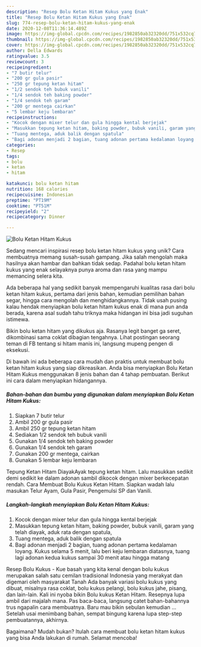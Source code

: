 ```yaml
---
description: "Resep Bolu Ketan Hitam Kukus yang Enak"
title: "Resep Bolu Ketan Hitam Kukus yang Enak"
slug: 774-resep-bolu-ketan-hitam-kukus-yang-enak
date: 2020-12-08T11:36:14.489Z
image: https://img-global.cpcdn.com/recipes/1982850ab32320dd/751x532cq70/bolu-ketan-hitam-kukus-foto-resep-utama.jpg
thumbnail: https://img-global.cpcdn.com/recipes/1982850ab32320dd/751x532cq70/bolu-ketan-hitam-kukus-foto-resep-utama.jpg
cover: https://img-global.cpcdn.com/recipes/1982850ab32320dd/751x532cq70/bolu-ketan-hitam-kukus-foto-resep-utama.jpg
author: Della Edwards
ratingvalue: 3.5
reviewcount: 3
recipeingredient:
- "7 butir telur"
- "200 gr gula pasir"
- "250 gr tepung ketan hitam"
- "1/2 sendok teh bubuk vanili"
- "1/4 sendok teh baking powder"
- "1/4 sendok teh garam"
- "200 gr mentega cairkan"
- "5 lembar keju lembaran"
recipeinstructions:
- "Kocok dengan mixer telur dan gula hingga kental berjejak"
- "Masukkan tepung ketan hitam, baking powder, bubuk vanili, garam yang telah diayak, aduk rata dengan spatula,"
- "Tuang mentega, aduk balik dengan spatula"
- "Bagi adonan menjadi 2 bagian, tuang adonan pertama kedalaman loyang. Kukus selama 5 menit, lalu beri keju lembaran diatasnya, tuang lagi adonan kedua kukus sampai 30 menit atau hingga matang"
categories:
- Resep
tags:
- bolu
- ketan
- hitam

katakunci: bolu ketan hitam 
nutrition: 168 calories
recipecuisine: Indonesian
preptime: "PT19M"
cooktime: "PT51M"
recipeyield: "2"
recipecategory: Dinner

---
```



![Bolu Ketan Hitam Kukus](https://img-global.cpcdn.com/recipes/1982850ab32320dd/751x532cq70/bolu-ketan-hitam-kukus-foto-resep-utama.jpg)

Sedang mencari inspirasi resep bolu ketan hitam kukus yang unik? Cara membuatnya memang susah-susah gampang. Jika salah mengolah maka hasilnya akan hambar dan bahkan tidak sedap. Padahal bolu ketan hitam kukus yang enak selayaknya punya aroma dan rasa yang mampu memancing selera kita.

Ada beberapa hal yang sedikit banyak mempengaruhi kualitas rasa dari bolu ketan hitam kukus, pertama dari jenis bahan, kemudian pemilihan bahan segar, hingga cara mengolah dan menghidangkannya. Tidak usah pusing kalau hendak menyiapkan bolu ketan hitam kukus enak di mana pun anda berada, karena asal sudah tahu triknya maka hidangan ini bisa jadi suguhan istimewa.

Bikin bolu ketan hitam yang dikukus aja. Rasanya legit banget ga seret, dikombinasi sama coklat dibagian tengahnya. Lihat postingan seorang teman di FB tentang si hitam manis ini, langsung mupeng pengen di eksekusi.


Di bawah ini ada beberapa cara mudah dan praktis untuk membuat bolu ketan hitam kukus yang siap dikreasikan. Anda bisa menyiapkan Bolu Ketan Hitam Kukus menggunakan 8 jenis bahan dan 4 tahap pembuatan. Berikut ini cara dalam menyiapkan hidangannya.

<!--inarticleads1-->

##### Bahan-bahan dan bumbu yang digunakan dalam menyiapkan Bolu Ketan Hitam Kukus:

1. Siapkan 7 butir telur
1. Ambil 200 gr gula pasir
1. Ambil 250 gr tepung ketan hitam
1. Sediakan 1/2 sendok teh bubuk vanili
1. Gunakan 1/4 sendok teh baking powder
1. Gunakan 1/4 sendok teh garam
1. Gunakan 200 gr mentega, cairkan
1. Gunakan 5 lembar keju lembaran


Tepung Ketan Hitam DiayakAyak tepung ketan hitam. Lalu masukkan sedikit demi sedikit ke dalam adonan sambil dikocok dengan mixer berkecepatan rendah. Cara Membuat Bolu Kukus Ketan Hitam. Siapkan wadah lalu masukan Telur Ayam, Gula Pasir, Pengemulsi SP dan Vanili. 

<!--inarticleads2-->

##### Langkah-langkah menyiapkan Bolu Ketan Hitam Kukus:

1. Kocok dengan mixer telur dan gula hingga kental berjejak
1. Masukkan tepung ketan hitam, baking powder, bubuk vanili, garam yang telah diayak, aduk rata dengan spatula,
1. Tuang mentega, aduk balik dengan spatula
1. Bagi adonan menjadi 2 bagian, tuang adonan pertama kedalaman loyang. Kukus selama 5 menit, lalu beri keju lembaran diatasnya, tuang lagi adonan kedua kukus sampai 30 menit atau hingga matang


Resep Bolu Kukus - Kue basah yang kita kenal dengan bolu kukus merupakan salah satu cemilan tradisional Indonesia yang merakyat dan digemari oleh masyarakat Tanah Ada banyak variasi bolu kukus yang dibuat, misalnya rasa coklat, bolu kukus pelangi, bolu kukus jahe, pisang, dan lain-lain. Kali ini nyoba bikin Bolu kukus Ketan Hitam. Resepnya lupa ambil dari majalah mana. Pas baca-baca, langsung catet bahan-bahannya trus ngapalin cara membuatnya. Baru mau bikin sebulan kemudian … Setelah usai menimbang bahan, sempat bingung karena lupa step-step pembuatannya, akhirnya. 

Bagaimana? Mudah bukan? Itulah cara membuat bolu ketan hitam kukus yang bisa Anda lakukan di rumah. Selamat mencoba!

